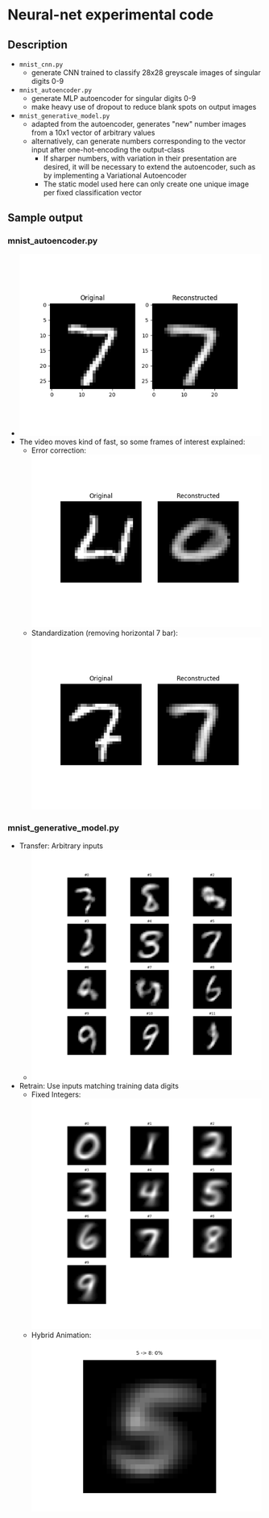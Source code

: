 # Neural-net experimental code

## Description
* `mnist_cnn.py`
    * generate CNN trained to classify 28x28 greyscale images of singular digits 0-9
* `mnist_autoencoder.py`
    * generate MLP autoencoder for singular digits 0-9
    * make heavy use of dropout to reduce blank spots on output images
* `mnist_generative_model.py`
    * adapted from the autoencoder, generates "new" number images from a 10x1 vector of arbitrary values
    * alternatively, can generate numbers corresponding to the vector input after one-hot-encoding the output-class
        * If sharper numbers, with variation in their presentation are desired, it will be necessary to extend the autoencoder, such as by implementing a Variational Autoencoder
        * The static model used here can only create one unique image per fixed classification vector


## Sample output

### mnist_autoencoder.py
* ![output_ae](results/images/autoencoder.gif)
* The video moves kind of fast, so some frames of interest explained:
    * Error correction: ![ec](results/images/ae_error_correction_0.png)
    * Standardization (removing horizontal 7 bar): ![s](results/images/ae_standardization_7.png)

### mnist_generative_model.py
* Transfer: Arbitrary inputs
    * ![output_gm_0](results/images/generative_model_integers_1.png)
* Retrain: Use inputs matching training data digits
    * Fixed Integers: ![output_gm_1](results/images/generative_model_integers_0.png)
    * Hybrid Animation: ![output_gm_1_mv](results/images/generative_transformation.gif)
